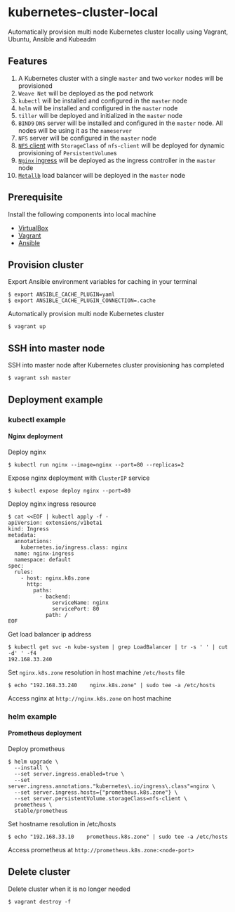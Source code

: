 # kubernetes-cluster-local
Automatically provision multi node Kubernetes cluster locally using Vagrant, Ubuntu, Ansible and Kubeadm

## Features
1) A Kubernetes cluster with a single `master` and two `worker` nodes will be provisioned
2) `Weave Net` will be deployed as the pod network
3) `kubectl` will be installed and configured in the `master` node
4) `helm` will be installed and configured in the `master` node
5) `tiller` will be deployed and initialized in the `master` node
6) `BIND9` `DNS` server will be installed and configured in the `master` node. All nodes will be using it as the `nameserver`
7) `NFS` server will be configured in the `master` node
8) [`NFS` client](https://hub.helm.sh/charts/stable/nfs-client-provisioner) with `StorageClass` of `nfs-client` will be deployed for dynamic provisioning of `PersistentVolume`s
9) [`Nginx` ingress](https://hub.helm.sh/charts/stable/nginx-ingress) will be deployed as the ingress controller in the `master` node
10) [`Metallb`](https://hub.helm.sh/charts/stable/metallb) load balancer will be deployed in the `master` node

## Prerequisite
Install the following components into local machine
- [VirtualBox](https://www.virtualbox.org/wiki/Downloads)
- [Vagrant](https://www.vagrantup.com/intro/getting-started/install.html)
- [Ansible](https://docs.ansible.com/ansible/latest/installation_guide/intro_installation.html)

## Provision cluster
Export Ansible environment variables for caching in your terminal
```
$ export ANSIBLE_CACHE_PLUGIN=yaml
$ export ANSIBLE_CACHE_PLUGIN_CONNECTION=.cache
```

Automatically provision multi node Kubernetes cluster
```
$ vagrant up
```

## SSH into master node
SSH into master node after Kubernetes cluster provisioning has completed
```
$ vagrant ssh master
```

## Deployment example

### kubectl example
#### Nginx deployment

Deploy nginx
```
$ kubectl run nginx --image=nginx --port=80 --replicas=2
```

Expose nginx deployment with `ClusterIP` service
```
$ kubectl expose deploy nginx --port=80
```

Deploy nginx ingress resource
```
$ cat <<EOF | kubectl apply -f -
apiVersion: extensions/v1beta1
kind: Ingress
metadata:
  annotations:
    kubernetes.io/ingress.class: nginx
  name: nginx-ingress
  namespace: default
spec:
  rules:
    - host: nginx.k8s.zone
      http:
        paths:
          - backend:
              serviceName: nginx
              servicePort: 80
            path: /
EOF
```

Get load balancer ip address
```
$ kubectl get svc -n kube-system | grep LoadBalancer | tr -s ' ' | cut -d' ' -f4
192.168.33.240
```

Set `nginx.k8s.zone` resolution in host machine `/etc/hosts` file
```
$ echo "192.168.33.240    nginx.k8s.zone" | sudo tee -a /etc/hosts
```

Access nginx at `http://nginx.k8s.zone` on host machine

### helm example
#### Prometheus deployment

Deploy prometheus
```
$ helm upgrade \
  --install \
  --set server.ingress.enabled=true \
  --set server.ingress.annotations."kubernetes\.io/ingress\.class"=nginx \
  --set server.ingress.hosts={"prometheus.k8s.zone"} \
  --set server.persistentVolume.storageClass=nfs-client \
  prometheus \
  stable/prometheus
```

Set hostname resolution in /etc/hosts
```
$ echo "192.168.33.10    prometheus.k8s.zone" | sudo tee -a /etc/hosts
```

Access prometheus at `http://prometheus.k8s.zone:<node-port>`

## Delete cluster
Delete cluster when it is no longer needed
```
$ vagrant destroy -f
```